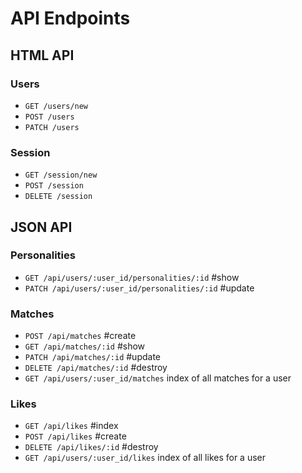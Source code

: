 # API Endpoints

## HTML API

### Users

- `GET /users/new`
- `POST /users`
- `PATCH /users`

### Session

- `GET /session/new`
- `POST /session`
- `DELETE /session`

## JSON API

### Personalities

- `GET /api/users/:user_id/personalities/:id` #show
- `PATCH /api/users/:user_id/personalities/:id` #update

### Matches

- `POST /api/matches` #create
- `GET /api/matches/:id` #show
- `PATCH /api/matches/:id` #update
- `DELETE /api/matches/:id` #destroy
- `GET /api/users/:user_id/matches` index of all matches for a user

### Likes

- `GET /api/likes` #index
- `POST /api/likes` #create
- `DELETE /api/likes/:id` #destroy
- `GET /api/users/:user_id/likes` index of all likes for a user
